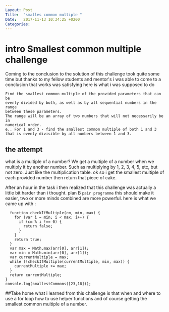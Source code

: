 ```yaml
---
Layout: Post
Title:  "smalles common multiple "
Date:   2017-11-13 10:34:25 +0200
Categories: 
---
```

# intro Smallest common multiple challenge
Coming to the conclusion to the solution of this challenge 
took quite some time but thanks to my fellow students and 
mentor's i was able to come to a conclusion that works was satisfying
here is what i was supposed to do 

```
Find the smallest common multiple of the provided parameters that can be 
evenly divided by both, as well as by all sequential numbers in the range
between these parameters.
The range will be an array of two numbers that will not necessarily be in
numerical order.
e.. For 1 and 3 - find the smallest common multiple of both 1 and 3 
that is evenly divisible by all numbers between 1 and 3.
```
## the attempt 

what is a multiple of a number? 
We get a multiple of a number when we multiply it by another number. 
Such as multiplying by 1, 2, 3, 4, 5, etc, but not zero.
Just like the multiplication table.
ok so i get the smallest multiple of each provided number then 
return that piece of cake.
 
After an hour in the task i then realized 
that this challenge was actually a little bit harder than i thought. 
plan B ```pair programme``` this should make  it easier, two or more minds 
combined are more powerful. 
here is what we came up with :

```function smallestCommons(arr) {
  function checkIfMultiple(cm, min, max) {
    for (var i = min; i < max; i++) {
      if (cm % i !== 0) {
        return false;
      }
    }
    return true;
  }
  var max = Math.max(arr[0], arr[1]);
  var min = Math.min(arr[0], arr[1]);
  var currentMultiple = max;
  while (!checkIfMultiple(currentMultiple, min, max)) {
    currentMultiple += max;
  }
  return currentMultiple;
}
console.log(smallestCommons([23,18]));
```
##Take home 
what i learned from this challenge is that 
when and where to use a for loop 
how to use helper functions and of course getting the
smallest common multiple of a number.
